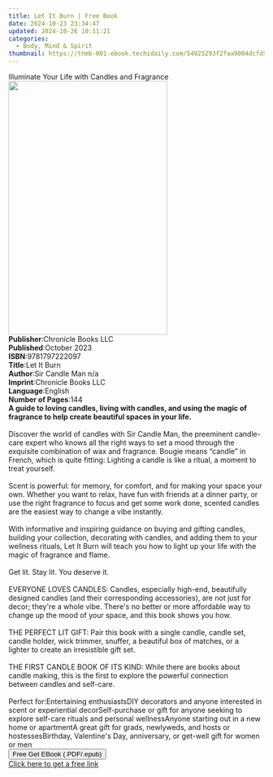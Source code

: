 ```yaml
---
title: Let It Burn | Free Book
date: 2024-10-23 23:34:47
updated: 2024-10-26 10:11:21
categories:
  - Body, Mind & Spirit
thumbnail: https://thmb-001-ebook.techidaily.com/54925293f2faa9004dcfd5cc92853cf1e6c8099ad64e787a6eb3b1f141d6d90d.jpg
---
```

<main id="book-container">
  <div class="flex flex-col">
    <div class="book-brief flex-1 py-6 px-4 sm:p-6 md:py-10 md:px-8">
      <!-- brief-->
      <div class="book-brief-main">
        Illuminate Your Life with Candles and Fragrance
      </div>
    </div>
    <div
      class="book-meta-info flex-1 grid gap-4 col-start-1 col-end-3 row-start-1 sm:mb-6 sm:grid-cols-4 lg:gap-6 lg:col-start-2 lg:row-end-6 lg:row-span-6 lg:mb-0"
    >
      <div
        class="book-meta-info-left place-content-center mt-4 p-4 text-sm leading-6 col-start-2 col-span-2 dark:text-slate-400"
      >
        <img
          class="w-full h-500 object-cover rounded-lg sm:h-255 sm:col-span-2 lg:col-span-full"
          src="https://img-001-ebook.techidaily.com/acb5524f37476d45941328a26d233839cc735b7ff3f55483da4bef635163d70b.jpg"
          alt=""
          width="312"
          height="500"
        />
      </div>
      <div
        class="book-meta-info-right mt-2 col-start-1 row-start-2 col-span-3 self-center"
      >
        <!-- meta data  -->
        <div class="flex flex-col px-4 md:px-8">
          <div class="flex-1">
            <strong>Publisher</strong>:<span class="px-2"
              >Chronicle Books LLC</span
            >
          </div>
          <div class="flex-1">
            <strong>Published</strong>:<span class="px-2">October 2023</span>
          </div>
          <div class="flex-1">
            <strong>ISBN</strong>:<span class="px-2">9781797222097</span>
          </div>
          <div class="flex-1">
            <strong>Title</strong>:<span class="px-2">Let It Burn</span>
          </div>
          <div class="flex-1">
            <strong>Author</strong>:<span class="px-2">Sir Candle Man n/a</span>
          </div>
          <div class="flex-1">
            <strong>Imprint</strong>:<span class="px-2"
              >Chronicle Books LLC</span
            >
          </div>
          <div class="flex-1">
            <strong>Language</strong>:<span class="px-2">English</span>
          </div>
          <div class="flex-1">
            <strong>Number of Pages</strong>:<span class="px-2">144</span>
          </div>
        </div>
      </div>
    </div>
    <div class="book-description flex-1 py-6 px-4 sm:p-6 md:py-10 md:px-8">
      <div class="book-description-main">
        <div accordion-content="" id="description">
          <strong
            >A guide to loving candles, living with candles, and using the magic
            of fragrance to help create beautiful spaces in your life.</strong
          ><br /><br />Discover the world of candles with Sir Candle Man, the
          preeminent candle-care expert who knows all the right ways to set a
          mood through the exquisite combination of wax and fragrance. Bougie
          means “candle” in French, which is quite fitting: Lighting a candle is
          like a ritual, a moment to treat yourself.<br /><br />Scent is
          powerful: for memory, for comfort, and for making your space your own.
          Whether you want to relax, have fun with friends at a dinner party, or
          use the right fragrance to focus and get some work done, scented
          candles are the easiest way to change a vibe instantly.<br /><br />With
          informative and inspiring guidance on buying and gifting candles,
          building your collection, decorating with candles, and adding them to
          your wellness rituals,&nbsp;Let It Burn&nbsp;will teach you how to
          light up your life with the magic of fragrance and flame.<br /><br />Get
          lit. Stay lit. You deserve it.<br /><br />EVERYONE LOVES CANDLES:
          Candles, especially high-end, beautifully designed candles (and their
          corresponding accessories), are not just for decor;&nbsp;they're a
          whole vibe. There's no better&nbsp;or more affordable&nbsp;way to
          change up the mood of your space, and this book shows you
          how.&nbsp;&nbsp;<br /><br />THE PERFECT LIT GIFT: Pair this book with
          a single candle, candle set, candle holder, wick trimmer, snuffer, a
          beautiful box of matches, or a lighter&nbsp;to create an irresistible
          gift set.<br /><br />THE FIRST CANDLE BOOK OF ITS KIND: While there
          are books about candle making, this is the first to explore the
          powerful connection between&nbsp;candles and&nbsp;self-care.<br /><br />Perfect
          for:Entertaining enthusiastsDIY decorators and anyone interested in
          scent or experiential decorSelf-purchase or gift for anyone seeking to
          explore self-care rituals and personal wellnessAnyone starting out in
          a new home or apartmentA great gift for grads, newlyweds, and hosts or
          hostessesBirthday, Valentine's Day, anniversary, or get-well gift for
          women or men
        </div>
        <div class="accordion-fader"></div>
      </div>
    </div>
    <div class="book-excerpts flex-1 py-6 px-4 sm:p-6 md:py-10 md:px-8"></div>
    <div
      class="book-about-author flex-1 py-6 px-4 sm:p-6 md:py-10 md:px-8"
    ></div>
    <div class="book-free-get flex-1 py-6 px-4 sm:p-6 md:py-10 md:px-8">
      <button
        id="btn-free-get"
        class="bg-blue-500 hover:bg-blue-700 text-white font-bold py-2 px-4 rounded"
      >
        Free Get EBook (.PDF/.epub)
      </button>
      <div id="countdown-display" class="px-2 text-lg mt-2"></div>
      <a
        id="free-link"
        class="hidden bg-blue-500 hover:bg-blue-700 text-white font-bold py-2 px-4 rounded"
        href="https://www.ebooks.com/en-us/book/210843107/let-it-burn/sir-candle-man-n-a/"
        target="_blank"
        >Click here to get a free link</a
      >
    </div>
    <script>
      let countdownTime = 0;
      let countdownInterval = null;
      document
        .getElementById('btn-free-get')
        .addEventListener('click', startCountdown);
      function startCountdown() {
        countdownTime = new Date().getTime() + 60000 * 3;
        countdownInterval = setInterval(updateCountdown, 1000);
        document.getElementById('btn-free-get').disabled = true;
        document
          .getElementById('btn-free-get')
          .classList.add('bg-gray-500', 'cursor-not-allowed');
      }
      function updateCountdown() {
        let currentTime = new Date().getTime();
        let timeLeft = countdownTime - currentTime;
        let secondsLeft = Math.floor(timeLeft / 1000);
        document.getElementById('countdown-display').innerHTML =
          `Remaining time: ${secondsLeft} seconds.`;
        if (secondsLeft <= 0) {
          clearInterval(countdownInterval);
          document.getElementById('btn-free-get').classList.add('hidden');
          document.getElementById('free-link').classList.remove('hidden');
          document.getElementById('countdown-display').innerHTML = '';
        }
      }
    </script>
  </div>
</main>
